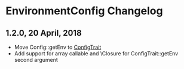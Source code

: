 # EnvironmentConfig Changelog

## 1.2.0, 20 April, 2018
- Move Config::getEnv to [ConfigTrait](./src/ConfigTrait.php)
- Add support for array callable and \Closure for ConfigTrait::getEnv second argument
 